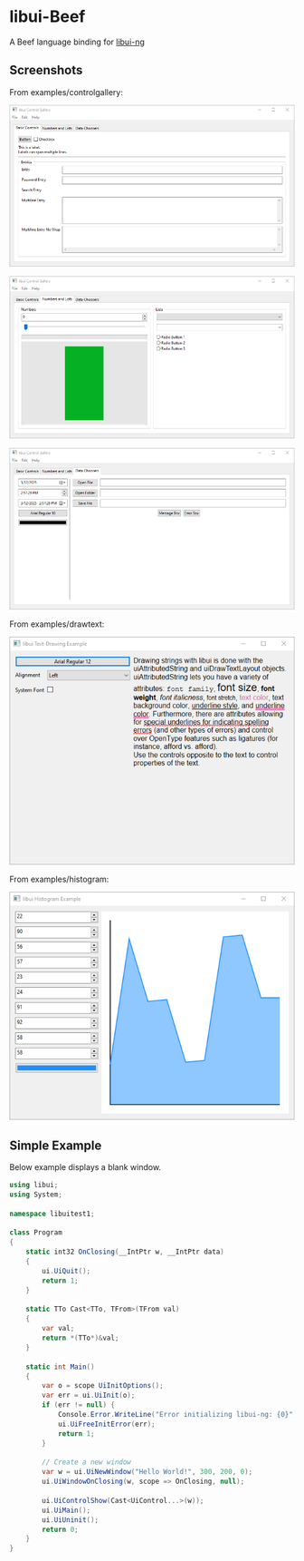 # libui-Beef
A Beef language binding for [libui-ng](https://github.com/libui-ng/libui-ng)

## Screenshots

From examples/controlgallery:

![base controls](examples/controlgallery/screenshots/cg1.png)

![numbers and lists](examples/controlgallery/screenshots/cg2.png)

![data choosers](examples/controlgallery/screenshots/cg3.png)

From examples/drawtext:

![draw text](examples/drawtext/screenshots/dt1.png)

From examples/histogram:

![draw text](examples/histogram/screenshots/h1.png)

## Simple Example
Below example displays a blank window.

```cs
using libui;
using System;

namespace libuitest1;

class Program
{
    static int32 OnClosing(__IntPtr w, __IntPtr data)
    {
    	ui.UiQuit();
    	return 1;
    }

    static TTo Cast<TTo, TFrom>(TFrom val)
    {
        var val;
        return *(TTo*)&val;
    }

    static int Main()
    {
        var o = scope UiInitOptions();
        var err = ui.UiInit(o);
        if (err != null) {
            Console.Error.WriteLine("Error initializing libui-ng: {0}", scope String(err));
         	ui.UiFreeInitError(err);
        	return 1;
        }

        // Create a new window
        var w = ui.UiNewWindow("Hello World!", 300, 200, 0);
        ui.UiWindowOnClosing(w, scope => OnClosing, null);

        ui.UiControlShow(Cast<UiControl...>(w));
        ui.UiMain();
        ui.UiUninit();
        return 0;
    }
}
```
